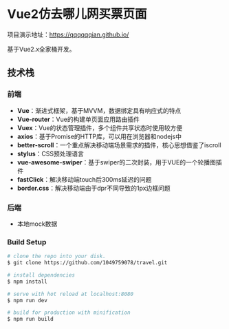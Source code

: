 # Vue2仿去哪儿网买票页面

项目演示地址：https://qqqqqqian.github.io/

基于Vue2.x全家桶开发。


## 技术栈

### 前端

- **Vue**：渐进式框架，基于MVVM，数据绑定具有响应式的特点
- **Vue-router**：Vue的构建单页面应用路由插件
- **Vuex**：Vue的状态管理插件，多个组件共享状态时使用较方便
- **axios**：基于Promise的HTTP库，可以用在浏览器和nodejs中
- **better-scroll**：一个重点解决移动端场景需求的插件，核心思想借鉴了iscroll
- **stylus**：CSS预处理语言
- **vue-awesome-swiper**：基于swiper的二次封装，用于VUE的一个轮播图插件
- **fastClick**：解决移动端touch后300ms延迟的问题
- **border.css**：解决移动端由于dpr不同导致的1px边框问题

### 后端

- 本地mock数据

### Build Setup

``` bash
# clone the repo into your disk.
$ git clone https://github.com/1049759078/travel.git

# install dependencies
$ npm install

# serve with hot reload at localhost:8080
$ npm run dev

# build for production with minification
$ npm run build
```
